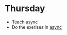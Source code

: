 # Thursday

- Teach [async](../../topics/javascript/async.md)
- Do the exerises in [async](../../topics/javascript/async.md)

